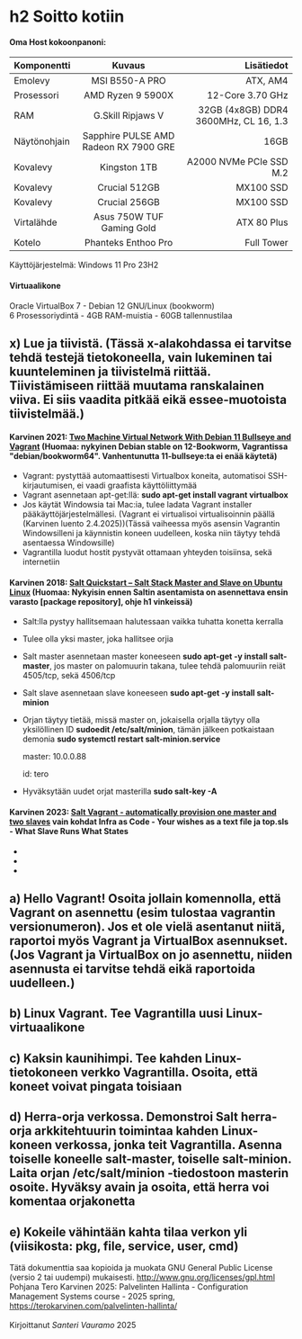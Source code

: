# h2 Soitto kotiin

#### Oma Host kokoonpanoni:

| Komponentti | Kuvaus | Lisätiedot |
| :---        |    :----:   |          ---: |
| Emolevy | MSI B550-A PRO | ATX, AM4 |
| Prosessori   | AMD Ryzen 9 5900X | 12-Core 3.70 GHz |
| RAM   | G.Skill  Ripjaws V |  32GB (4x8GB) DDR4 3600MHz, CL 16, 1.3  |
| Näytönohjain   | Sapphire PULSE AMD Radeon RX 7900 GRE        | 16GB     |
| Kovalevy   | Kingston 1TB        | A2000 NVMe PCIe SSD M.2      |
| Kovalevy   | Crucial 512GB        | MX100 SSD     |
| Kovalevy   | Crucial 256GB        | MX100 SSD     |
| Virtalähde   | Asus 750W TUF Gaming Gold        | ATX 80 Plus      |
| Kotelo   | Phanteks Enthoo Pro       |  Full Tower      |

Käyttöjärjestelmä: Windows 11 Pro 23H2

#### Virtuaalikone
Oracle VirtualBox 7 - Debian 12 GNU/Linux (bookworm)<br>
6 Prosessoriydintä - 4GB RAM-muistia - 60GB tallennustilaa

## x) Lue ja tiivistä. (Tässä x-alakohdassa ei tarvitse tehdä testejä tietokoneella, vain lukeminen tai kuunteleminen ja tiivistelmä riittää. Tiivistämiseen riittää muutama ranskalainen viiva. Ei siis vaadita pitkää eikä essee-muotoista tiivistelmää.)

#### Karvinen 2021: [Two Machine Virtual Network With Debian 11 Bullseye and Vagrant](https://terokarvinen.com/2021/two-machine-virtual-network-with-debian-11-bullseye-and-vagrant/) (Huomaa: nykyinen Debian stable on 12-Bookworm, Vagrantissa "debian/bookworm64". Vanhentunutta 11-bullseye:ta ei enää käytetä)
- Vagrant: pystyttää automaattisesti Virtualbox koneita, automatisoi SSH-kirjautumisen, ei vaadi graafista käyttöliittymää
- Vagrant asennetaan apt-get:llä: **sudo apt-get install vagrant virtualbox**
- Jos käytät Windowsia tai Mac:ia, tulee ladata Vagrant installer pääkäyttöjärjestelmällesi. (Vagrant ei virtualisoi virtualisoinnin päällä (Karvinen luento 2.4.2025))(Tässä vaiheessa myös asensin Vagrantin Windowsilleni ja käynnistin koneen uudelleen, koska niin täytyy tehdä asentaessa Windowsille)
- Vagrantilla luodut hostit pystyvät ottamaan yhteyden toisiinsa, sekä internetiin

#### Karvinen 2018: [Salt Quickstart – Salt Stack Master and Slave on Ubuntu Linux](https://terokarvinen.com/2018/salt-quickstart-salt-stack-master-and-slave-on-ubuntu-linux/?fromSearch=salt%20quickstart%20salt%20stack%20master%20and%20slave%20on%20ubuntu%20linux) (Huomaa: Nykyisin ennen Saltin asentamista on asennettava ensin varasto [package repository], ohje h1 vinkeissä)
- Salt:lla pystyy hallitsemaan halutessaan vaikka tuhatta konetta kerralla
- Tulee olla yksi master, joka hallitsee orjia
- Salt master asennetaan master koneeseen **sudo apt-get -y install salt-master**, jos master on palomuurin takana, tulee tehdä palomuuriin reiät 4505/tcp, sekä 4506/tcp
- Salt slave asennetaan slave koneeseen **sudo apt-get -y install salt-minion**
- Orjan täytyy tietää, missä master on, jokaisella orjalla täytyy olla yksilöllinen ID **sudoedit /etc/salt/minion**, tämän jälkeen potkaistaan demonia **sudo systemctl restart salt-minion.service**

    master: 10.0.0.88

    id: tero
- Hyväksytään uudet orjat masterilla **sudo salt-key -A**

#### Karvinen 2023: [Salt Vagrant - automatically provision one master and two slaves](https://terokarvinen.com/2023/salt-vagrant/#infra-as-code---your-wishes-as-a-text-file) vain kohdat **Infra as Code - Your wishes as a text file** ja **top.sls - What Slave Runs What States**
-
-
-



## a) Hello Vagrant! Osoita jollain komennolla, että Vagrant on asennettu (esim tulostaa vagrantin versionumeron). Jos et ole vielä asentanut niitä, raportoi myös Vagrant ja VirtualBox asennukset. (Jos Vagrant ja VirtualBox on jo asennettu, niiden asennusta ei tarvitse tehdä eikä raportoida uudelleen.)




## b) Linux Vagrant. Tee Vagrantilla uusi Linux-virtuaalikone





## c) Kaksin kaunihimpi. Tee kahden Linux-tietokoneen verkko Vagrantilla. Osoita, että koneet voivat pingata toisiaan





## d) Herra-orja verkossa. Demonstroi Salt herra-orja arkkitehtuurin toimintaa kahden Linux-koneen verkossa, jonka teit Vagrantilla. Asenna toiselle koneelle salt-master, toiselle salt-minion. Laita orjan /etc/salt/minion -tiedostoon masterin osoite. Hyväksy avain ja osoita, että herra voi komentaa orjakonetta



## e) Kokeile vähintään kahta tilaa verkon yli (viisikosta: pkg, file, service, user, cmd)




Tätä dokumenttia saa kopioida ja muokata GNU General Public License (versio 2 tai uudempi) mukaisesti. http://www.gnu.org/licenses/gpl.html<br>
Pohjana Tero Karvinen 2025: Palvelinten Hallinta - Configuration Management Systems course - 2025 spring, https://terokarvinen.com/palvelinten-hallinta/<br><br>
Kirjoittanut <em>Santeri Vauramo</em> 2025
